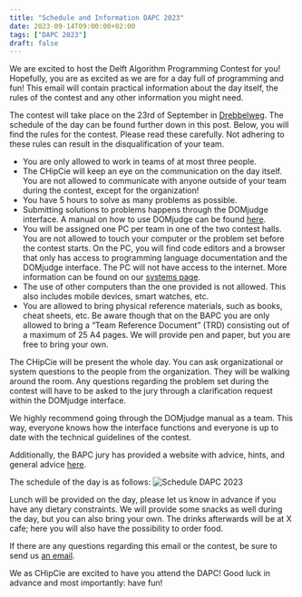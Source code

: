 ```yaml
---
title: "Schedule and Information DAPC 2023"
date: 2023-09-14T09:00:00+02:00
tags: ["DAPC 2023"]
draft: false
---
```

We are excited to host the Delft Algorithm Programming Contest for you! Hopefully, you are as excited as we are for a day full of programming and fun! This email will contain practical information about the day itself, the rules of the contest and any other information you might need.

The contest will take place on the 23rd of September in [Drebbelweg](https://map.tudelftcampus.nl/poi/education-building-35/). The schedule of the day can be found further down in this post. Below, you will find the rules for the contest. Please read these carefully. Not adhering to these rules can result in the disqualification of your team.

* You are only allowed to work in teams of at most three people.
* The CHipCie will keep an eye on the communication on the day itself. You are not allowed to communicate with anyone outside of your team during the contest, except for the organization!
* You have 5 hours to solve as many problems as possible.
* Submitting solutions to problems happens through the DOMjudge interface. A manual on how to use DOMjudge can be found [here](https://www.domjudge.org/docs/manual/8.2/team.html).
* You will be assigned one PC per team in one of the two contest halls. You are not allowed to touch your computer or the problem set before the contest starts. On the PC, you will find code editors and a browser that only has access to programming language documentation and the DOMjudge interface. The PC will not have access to the internet. More information can be found on our [systems page](/systems).
* The use of other computers than the one provided is not allowed. This also includes mobile devices, smart watches, etc.
* You are allowed to bring physical reference materials, such as books, cheat sheets, etc. Be aware though that on the BAPC you are only allowed to bring a “Team Reference Document” (TRD) consisting out of a maximum of 25 A4 pages. We will provide pen and paper, but you are free to bring your own.

The CHipCie will be present the whole day. You can ask organizational or system questions to the people from the organization. They will be walking around the room. Any questions regarding the problem set during the contest will have to be asked to the jury through a clarification request within the DOMjudge interface.

We highly recommend going through the DOMjudge manual as a team. This way, everyone  knows how the interface functions and everyone is up to date with the technical guidelines of the contest.

Additionally, the BAPC jury has provided a website with advice, hints, and general advice [here](https://jury.bapc.eu/advice).

The schedule of the day is as follows:
![Schedule DAPC 2023](/schedule/schedule-dapc-23.png)

Lunch will be provided on the day, please let us know in advance if you have any dietary constraints. We will provide some snacks as well during the day, but you can also bring your own. The drinks afterwards will be at X cafe; here you will also have the possibility to order food.

If there are any questions regarding this email or the contest, be sure to send us [an email](/contact).  

We as CHipCie are excited to have you attend the DAPC! Good luck in advance and most  importantly: have fun!
